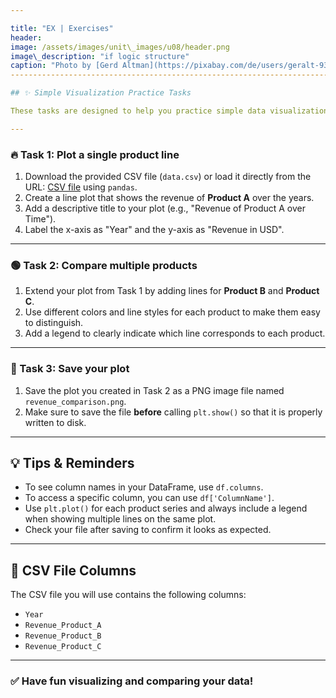 ```yaml
---

title: "EX | Exercises"
header:
image: /assets/images/unit\_images/u08/header.png
image\_description: "if logic structure"
caption: "Photo by [Gerd Altman](https://pixabay.com/de/users/geralt-9301/) [from Pixabay](https://pixabay.com)"
----------------------------------------------------------------------------------------------------------------

## ✨ Simple Visualization Practice Tasks

These tasks are designed to help you practice simple data visualization in Python using Matplotlib. You will use a CSV file as a data source, load it into a DataFrame, and create different plots. The total estimated time for all tasks is about 20 minutes.

---
```


### 🔥 Task 1: Plot a single product line

1. Download the provided CSV file (`data.csv`) or load it directly from the URL: [CSV file](https://geomoer.github.io/moer-base-python/assets/tests/unit07/books.csv) using `pandas`.
2. Create a line plot that shows the revenue of **Product A** over the years.
3. Add a descriptive title to your plot (e.g., "Revenue of Product A over Time").
4. Label the x-axis as "Year" and the y-axis as "Revenue in USD".

---

### 🟢 Task 2: Compare multiple products

1. Extend your plot from Task 1 by adding lines for **Product B** and **Product C**.
2. Use different colors and line styles for each product to make them easy to distinguish.
3. Add a legend to clearly indicate which line corresponds to each product.

---

### 💾 Task 3: Save your plot

1. Save the plot you created in Task 2 as a PNG image file named `revenue_comparison.png`.
2. Make sure to save the file **before** calling `plt.show()` so that it is properly written to disk.

---

## 💡 Tips & Reminders

* To see column names in your DataFrame, use `df.columns`.
* To access a specific column, you can use `df['ColumnName']`.
* Use `plt.plot()` for each product series and always include a legend when showing multiple lines on the same plot.
* Check your file after saving to confirm it looks as expected.

---

## 📄 CSV File Columns

The CSV file you will use contains the following columns:

* `Year`
* `Revenue_Product_A`
* `Revenue_Product_B`
* `Revenue_Product_C`

---

### ✅ Have fun visualizing and comparing your data!
